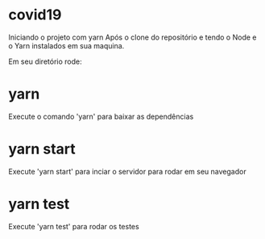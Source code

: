# covid19

Iniciando o projeto com yarn
Após o clone do repositório e tendo o Node e o Yarn instalados em sua maquina.

Em seu diretório rode:

# yarn
Execute o comando 'yarn' para baixar as dependências

# yarn start
Execute 'yarn start' para inciar o servidor para rodar em seu navegador

# yarn test
Execute 'yarn test' para rodar os testes
